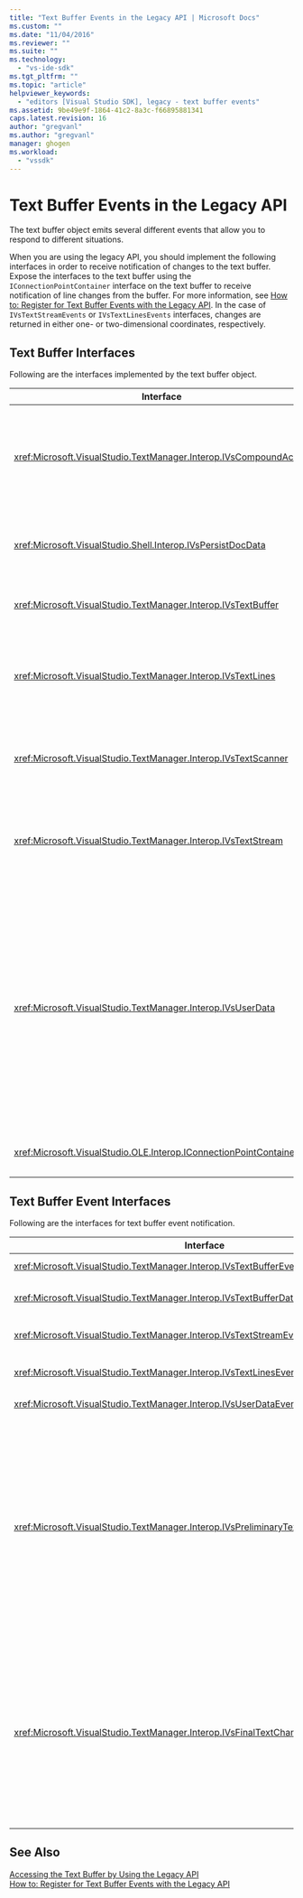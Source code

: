 ```yaml
---
title: "Text Buffer Events in the Legacy API | Microsoft Docs"
ms.custom: ""
ms.date: "11/04/2016"
ms.reviewer: ""
ms.suite: ""
ms.technology: 
  - "vs-ide-sdk"
ms.tgt_pltfrm: ""
ms.topic: "article"
helpviewer_keywords: 
  - "editors [Visual Studio SDK], legacy - text buffer events"
ms.assetid: 9be49e9f-1864-41c2-8a3c-f66895881341
caps.latest.revision: 16
author: "gregvanl"
ms.author: "gregvanl"
manager: ghogen
ms.workload: 
  - "vssdk"
---
```

# Text Buffer Events in the Legacy API
The text buffer object emits several different events that allow you to respond to different situations.  
  
 When you are using the legacy API, you should implement the following interfaces in order to receive notification of changes to the text buffer. Expose the interfaces to the text buffer using the `IConnectionPointContainer` interface on the text buffer to receive notification of line changes from the buffer. For more information, see [How to: Register for Text Buffer Events with the Legacy API](../extensibility/how-to-register-for-text-buffer-events-with-the-legacy-api.md). In the case of `IVsTextStreamEvents` or `IVsTextLinesEvents` interfaces, changes are returned in either one- or two-dimensional coordinates, respectively.  
  
## Text Buffer Interfaces  
 Following are the interfaces implemented by the text buffer object.  
  
|Interface|Description|  
|---------------|-----------------|  
|<xref:Microsoft.VisualStudio.TextManager.Interop.IVsCompoundAction>|Enables the creation of compound actions (that is, actions that are grouped in a single undo/redo unit).|  
|<xref:Microsoft.VisualStudio.Shell.Interop.IVsPersistDocData>|Enables persistence of document data managed by the text buffer.|  
|<xref:Microsoft.VisualStudio.TextManager.Interop.IVsTextBuffer>|Provides basic services; used by many clients.|  
|<xref:Microsoft.VisualStudio.TextManager.Interop.IVsTextLines>|Provides read and write capabilities using two-dimensional coordinates. Inherits from `IVsTextBuffer`.|  
|<xref:Microsoft.VisualStudio.TextManager.Interop.IVsTextScanner>|Provides fast, stream-oriented, sequential access to text in the buffer.|  
|<xref:Microsoft.VisualStudio.TextManager.Interop.IVsTextStream>|Provides read and write capabilities using one-dimensional coordinates. Inherits from `IVsTextBuffer`.|  
|<xref:Microsoft.VisualStudio.TextManager.Interop.IVsUserData>|Provides access to a generic collection of properties. The most important property is the name, or moniker, of the buffer. You can store your own random data in the buffer with this interface by creating a GUID and using it as a key.|  
|<xref:Microsoft.VisualStudio.OLE.Interop.IConnectionPointContainer>|Supports connection points for events.|  
  
## Text Buffer Event Interfaces  
 Following are the interfaces for text buffer event notification.  
  
|Interface|Description|  
|---------------|-----------------|  
|<xref:Microsoft.VisualStudio.TextManager.Interop.IVsTextBufferEvents>|Notifies clients when a new language service is associated with a text buffer.|  
|<xref:Microsoft.VisualStudio.TextManager.Interop.IVsTextBufferDataEvents>|Notifies clients when a text buffer is initialized and when changes are made to data in the text buffer.|  
|<xref:Microsoft.VisualStudio.TextManager.Interop.IVsTextStreamEvents>|Notifies clients of changes to the underlying text buffer in one-dimensional coordinates.|  
|<xref:Microsoft.VisualStudio.TextManager.Interop.IVsTextLinesEvents>|Notifies clients of changes to the underlying text buffer in two-dimensional coordinates.|  
|<xref:Microsoft.VisualStudio.TextManager.Interop.IVsUserDataEvents>|Notifies clients of changes to user data.|  
|<xref:Microsoft.VisualStudio.TextManager.Interop.IVsPreliminaryTextChangeCommitEvents>|Notifies clients of the last commit gesture to trigger the event and provides the range of text changed. The `IVsPreliminaryTextChangeCommitEvents` interface is not fired in response to Undo or Redo commands. Events only fire for buffers that have an undo manager. `IVsPreliminaryTextChangeCommitEvents` is fired prior to other events, such as pretty listing, in order to make sure the other events do not alter the text before the changes are committed. Your VSPackage must monitor either the `IVsPreliminaryTextChangeCommitEvents` interface or the `IVsFinalTextChangeCommitEvents` interface, but not both.|  
|<xref:Microsoft.VisualStudio.TextManager.Interop.IVsFinalTextChangeCommitEvents>|Notifies clients of the last commit gesture to trigger the event and provides the range of text changed. The `IVsFinalTextChangeCommitEvents` interface is not fired in response to Undo or Redo commands. Events only fire for buffers that have an undo manager. `IVsFinalTextChangeCommitEvents` is intended for use only by language services or other objects that have complete control over editing. Your VSPackage must monitor either the `IVsPreliminaryTextChangeCommitEvents` interface or the `IVsFinalTextChangeCommitEvents` interface, but not both.|  
  
## See Also  
 [Accessing the Text Buffer by Using the Legacy API](../extensibility/accessing-the-text-buffer-by-using-the-legacy-api.md)   
 [How to: Register for Text Buffer Events with the Legacy API](../extensibility/how-to-register-for-text-buffer-events-with-the-legacy-api.md)